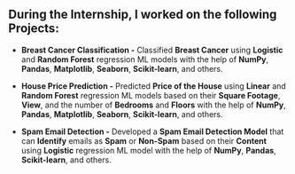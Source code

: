 ## During the Internship, I worked on the following Projects: 

 - **Breast Cancer Classification -** Classified **Breast Cancer** using **Logistic** and **Random Forest** regression ML models with the help of **NumPy**, **Pandas**, **Matplotlib**, **Seaborn**, **Scikit-learn**, and others.
  
 - **House Price Prediction -** Predicted **Price of the House** using **Linear** and **Random Forest** regression ML models based on their **Square Footage**, **View**, and the number of **Bedrooms** and **Floors** with the help of **NumPy**, **Pandas**, **Matplotlib**, **Seaborn**, **Scikit-learn**, and others.
  
 - **Spam Email Detection -** Developed a **Spam Email Detection Model** that can **Identify** emails as **Spam** or **Non-Spam** based on their **Content** using **Logistic** regression ML model with the help of **NumPy**, **Pandas**, **Scikit-learn**, and others.
